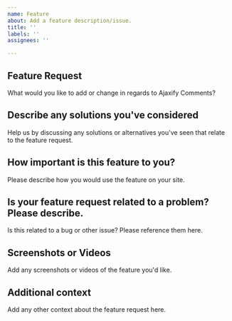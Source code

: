 ```yaml
---
name: Feature
about: Add a feature description/issue.
title: ''
labels: ''
assignees: ''

---
```


## Feature Request

What would you like to add or change in regards to Ajaxify Comments?

## Describe any solutions you've considered

Help us by discussing any solutions or alternatives you've seen that relate to the feature request.

## How important is this feature to you?

Please describe how you would use the feature on your site.

## Is your feature request related to a problem? Please describe.

Is this related to a bug or other issue? Please reference them here.

## Screenshots or Videos

Add any screenshots or videos of the feature you'd like.

## Additional context
Add any other context about the feature request here.
